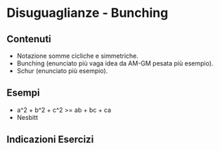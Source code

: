 # Disuguaglianze - Bunching

## Contenuti

- Notazione somme cicliche e simmetriche.
- Bunching (enunciato più vaga idea da AM-GM pesata più esempio).
- Schur (enunciato più esempio).

## Esempi

- a^2 + b^2 + c^2 >= ab + bc + ca
- Nesbitt

## Indicazioni Esercizi
